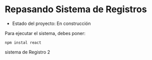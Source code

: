 <h1>Repasando Sistema de Registros</h1>

- Estado del proyecto: En construcción

Para ejecutar el sistema, debes poner:

```npm instal react```

sistema de Registro 2
